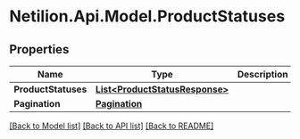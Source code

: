 # Netilion.Api.Model.ProductStatuses
## Properties

Name | Type | Description | Notes
------------ | ------------- | ------------- | -------------
**ProductStatuses** | [**List&lt;ProductStatusResponse&gt;**](ProductStatusResponse.md) |  | [optional] 
**Pagination** | [**Pagination**](Pagination.md) |  | [optional] 

[[Back to Model list]](../README.md#documentation-for-models) [[Back to API list]](../README.md#documentation-for-api-endpoints) [[Back to README]](../README.md)

